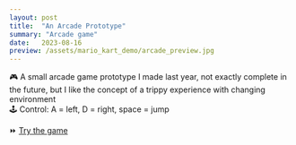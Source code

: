 ```yaml
---
layout: post
title:  "An Arcade Prototype"
summary: "Arcade game"
date:   2023-08-16
preview: /assets/mario_kart_demo/arcade_preview.jpg
---
```


🎮 A small arcade game prototype I made last year, not exactly complete in the future, but I like the concept of a trippy experience with changing environment\
🕹️ Control: A = left, D = right, space = jump

⏩ [Try the game](/assets/arcade_demo/Arcade-Spin.exe)